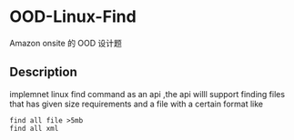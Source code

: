 # OOD-Linux-Find

Amazon onsite 的 OOD 设计题

## Description

implemnet linux find command as an api ,the api willl support finding files that has given size requirements and a file with a certain format like

    find all file >5mb
    find all xml